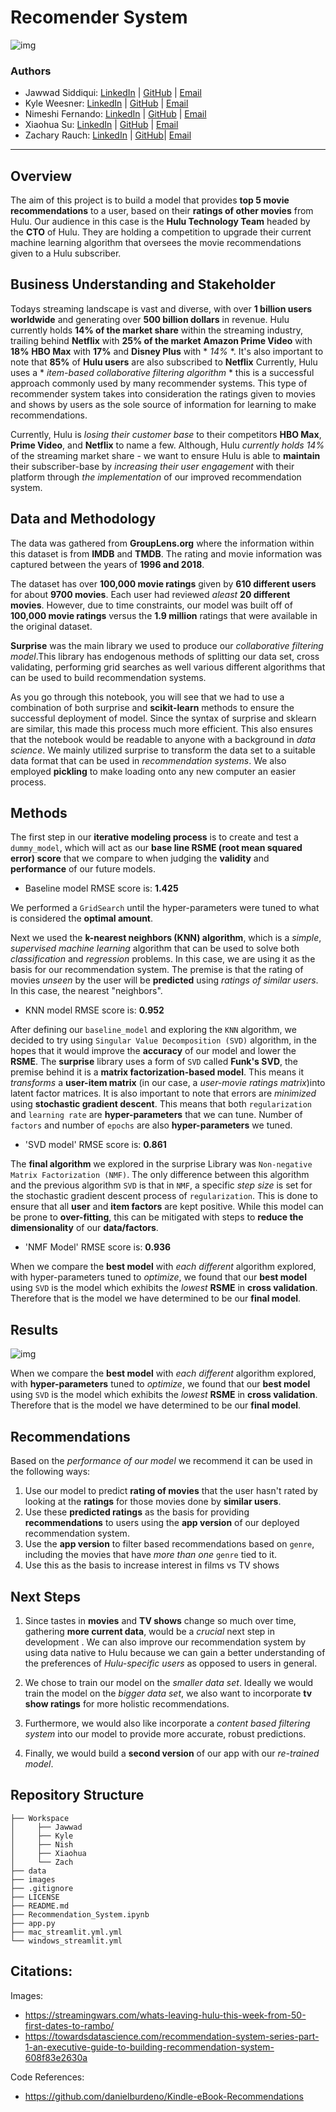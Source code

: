 # Recomender System

![img](./images/Hulu_Banner.jpeg) 
### Authors

- Jawwad Siddiqui:
[LinkedIn](https://www.linkedin.com/in/jsiddiqui85/) |
[GitHub](https://github.com/jsiddiqui85) |
[Email](jsiddiqui85@gmail.com)
- Kyle Weesner:
[LinkedIn](https://www.linkedin.com/in/kyleweesner/) |
[GitHub](https://github.com/KyleWeesner) |
[Email](weesnerkew@yahoo.com)
- Nimeshi Fernando: 
[LinkedIn](https://www.linkedin.com/in/nimeshi-fernando2019/) |
[GitHub](https://github.com/nishlikefish) |
[Email](nimeshilfernando@gmail.com)
- Xiaohua Su: 
[LinkedIn](https://www.linkedin.com/in/xiaohua-su/) |
[GitHub](https://github.com/xiaohua-su) |
[Email](xiaohuasu99@gmail.com)
- Zachary Rauch: 
[LinkedIn](https://www.linkedin.com/in/zach-rauch/) |
[GitHub](https://github.com/ZachRauch)|
[Email](zach.rauch0@gmail.com)

---
## Overview

The aim of this project is to build a model that provides **top 5 movie recommendations** to a user, based on their **ratings of other movies** from Hulu. Our audience in this case is the **Hulu Technology Team** headed by the **CTO** of Hulu. They are holding a competition to upgrade their current machine learning algorithm that oversees the movie recommendations given to a Hulu subscriber. 

## Business Understanding and Stakeholder

Todays streaming landscape is vast and diverse, with over **1 billion users worldwide** and generating over **500 billion dollars** in revenue.  Hulu currently holds **14% of the market share** within the streaming industry, trailing behind **Netflix** with **25% of the market** **Amazon Prime Video** with **18%** **HBO Max** with **17%** and **Disney Plus** with * *14%* *.  It's also important to note that **85%** of **Hulu users** are also subscribed to **Netflix**  Currently, Hulu uses a * *item-based collaborative filtering algorithm* * this is a successful approach commonly used by many recommender systems. This type of recommender system takes into consideration the ratings given to movies and shows by users as the sole source of information for learning to make recommendations. 

Currently, Hulu is *losing their customer base* to their competitors **HBO Max**, **Prime Video**, and **Netflix** to name a few.  Although, Hulu *currently holds 14%* of the streaming market share - we want to ensure Hulu is able to **maintain** their subscriber-base by *increasing their user engagement* with their platform through *the implementation* of our improved recommendation system.

## Data and Methodology

The data was gathered from **GroupLens.org** where the information within this dataset is from **IMDB** and **TMDB**.  The rating and movie information was captured between the years of **1996 and 2018**.  

The dataset has over **100,000 movie ratings** given by **610 different users** for about **9700 movies**. Each user had reviewed *aleast* **20 different movies**.  However, due to time constraints, our model was built off of **100,000 movie ratings** versus the **1.9 million** ratings that were available in the original dataset.

**Surprise** was the main library we used to produce our *collaborative filtering model*.This library has endogenous methods of splitting our data set, cross validating, performing grid searches as well various different algorithms that can be used to build recommendation systems. 

As you go through this notebook, you will see that we had to use a combination of both surprise and **scikit-learn** methods to ensure the successful deployment of model. Since the syntax of surprise and sklearn are similar, this made this process much more efficient. This also ensures that the notebook would be readable to anyone with a background in *data science*. We mainly utilized surprise to transform the data set to a suitable data format that can be used in *recommendation systems*. We also employed **pickling** to make loading onto any new computer an easier process. 

## Methods

The first step in our **iterative modeling process** is to create and test a `dummy_model`, which will act as our **base line RSME (root mean squared error) score** that we compare to when judging the **validity** and **performance** of our future models.  

- Baseline model RMSE score is: **1.425**

We performed a `GridSearch` until the hyper-parameters were tuned to what is considered the **optimal amount**.

Next we used the **k-nearest neighbors (KNN) algorithm**, which is a *simple*, *supervised machine learning* algorithm that can be used to solve both *classification* and *regression* problems. In this case, we are using it as the basis for our recommendation system. The premise is that the rating of movies *unseen* by the user will be **predicted** using *ratings of similar users*. In this case, the nearest "neighbors".

- KNN model RMSE score is: **0.952**

After defining our `baseline_model` and exploring the `KNN` algorithm, we decided to try using `Singular Value Decomposition (SVD)` algorithm, in the hopes that it would improve the **accuracy** of our model and lower the **RSME**. The **surprise** library uses a form of `SVD` called **Funk's SVD**, the premise behind it is a **matrix factorization-based model**. This means it *transforms* a **user-item matrix** (in our case, a *user-movie ratings matrix*)into latent factor matrices. It is also important to note that errors are *minimized* using **stochastic gradient descent**.  This means that both `regularization` and `learning rate` are **hyper-parameters** that we can tune. Number of `factors` and number of `epochs` are also **hyper-parameters** we tuned.

- 'SVD model' RMSE score is: **0.861**

The **final algorithm** we explored in the surprise Library was `Non-negative Matrix Factorization (NMF)`. The only difference between this algorithm and the previous algorithm `SVD` is that in `NMF`, a specific *step size* is set for the stochastic gradient descent process of `regularization`. This is done to ensure that all **user** and **item factors** are kept positive. While this model can be prone to **over-fitting**, this can be mitigated with steps to **reduce the dimensionality** of our **data/factors**. 

- 'NMF Model' RMSE score is: **0.936**

When we compare the **best model** with *each different* algorithm explored, with hyper-parameters tuned to *optimize*, we found that our **best model** using `SVD` is the model which exhibits the *lowest* **RSME** in **cross validation**. Therefore that is the model we have determined to be our **final model**.

## Results
![img](./images/model_performance.png)

When we compare the **best model** with *each different* algorithm explored, with **hyper-parameters** tuned to *optimize*, we found that our **best model** using `SVD` is the model which exhibits the *lowest* **RSME** in **cross validation**. Therefore that is the model we have determined to be our **final model**.

## Recommendations 

Based on the *performance of our model* we recommend it can be used in the following ways: 

 1. Use our model to predict **rating of movies** that the user hasn't rated by looking at the **ratings** for those movies done by **similar users**.
 2. Use these **predicted ratings** as the basis for providing **recommendations** to users using the **app version** of our deployed recommendation system.
 3. Use the **app version** to filter based recommendations based on `genre`, including the movies that have *more than one* `genre` tied to it. 
 4. Use this as the basis to increase interest in films vs TV shows 

## Next Steps

1. Since tastes in **movies** and **TV shows** change so much over time, gathering **more current data**,  would be a *crucial* next step in development . We can also improve our recommendation system by using data native to Hulu because we can gain a better understanding of the preferences of *Hulu-specific users* as opposed to users in general.

2. We chose to train our model on the *smaller data set*. Ideally we would train the model on the *bigger data set*, we also want to incorporate **tv show ratings** for more holistic recommendations.

3. Furthermore, we would also like incorporate a *content based filtering system* into our model to provide more accurate, robust predictions.

4. Finally, we would build a **second version** of our app with our *re-trained model*.

## Repository Structure

```
├── Workspace  
│     ├── Jawwad
│     ├── Kyle
│     ├── Nish
│     ├── Xiaohua
│     └── Zach
├── data
├── images
├── .gitignore
├── LICENSE
├── README.md
├── Recommendation_System.ipynb
├── app.py
├── mac_streamlit.yml.yml
└── windows_streamlit.yml
```

## Citations:

Images:
- https://streamingwars.com/whats-leaving-hulu-this-week-from-50-first-dates-to-rambo/
- https://towardsdatascience.com/recommendation-system-series-part-1-an-executive-guide-to-building-recommendation-system-608f83e2630a

Code References:
- https://github.com/danielburdeno/Kindle-eBook-Recommendations
